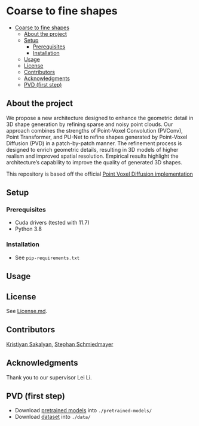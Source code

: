# Coarse to fine shapes

- [Coarse to fine shapes](#coarse-to-fine-shapes)
  - [About the project](#about-the-project)
  - [Setup](#setup)
    - [Prerequisites](#prerequisites)
    - [Installation](#installation)
  - [Usage](#usage)
  - [License](#license)
  - [Contributors](#contributors)
  - [Acknowledgments](#acknowledgments)
  - [PVD (first step)](#pvd-first-step)

## About the project

We propose a new architecture designed to enhance the geometric detail in 3D shape generation by refining sparse and noisy point clouds.
Our approach combines the strengths of Point-Voxel Convolution (PVConv), Point Transformer, and PU-Net to refine shapes generated by Point-Voxel Diffusion (PVD) in a patch-by-patch manner.
The refinement process is designed to enrich geometric details, resulting in 3D models of higher realism and improved spatial resolution.
Empirical results highlight the architecture’s capability to improve the quality of generated 3D shapes.

This repository is based off the official [Point Voxel Diffusion implementation](https://github.com/alexzhou907/PVD)

## Setup

### Prerequisites

- Cuda drivers (tested with 11.7)
- Python 3.8

### Installation

- See `pip-requirements.txt`

## Usage

## License

See [License.md](LICENSE.md).

## Contributors

[Kristiyan Sakalyan](kristiyan.sakalyan@tum.de), [Stephan Schmiedmayer](stephan.schmiedmayer@tum.de)

## Acknowledgments

Thank you to our supervisor Lei Li.

## PVD (first step)

- Download [pretrained models](https://drive.google.com/drive/folders/1Q7aSaTr6lqmo8qx80nIm1j28mOHAHGiM) into `./pretrained-models/`
- Download [dataset](https://drive.google.com/drive/folders/1MMRp7mMvRj8-tORDaGTJvrAeCMYTWU2j) into `./data/`
